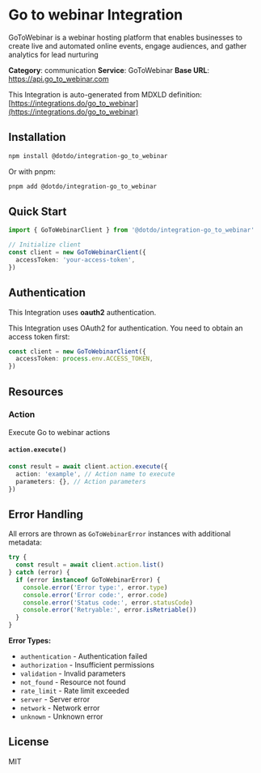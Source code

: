 # Go to webinar Integration

GoToWebinar is a webinar hosting platform that enables businesses to create live and automated online events, engage audiences, and gather analytics for lead nurturing

**Category**: communication
**Service**: GoToWebinar
**Base URL**: https://api.go_to_webinar.com

This Integration is auto-generated from MDXLD definition: [https://integrations.do/go_to_webinar](https://integrations.do/go_to_webinar)

## Installation

```bash
npm install @dotdo/integration-go_to_webinar
```

Or with pnpm:

```bash
pnpm add @dotdo/integration-go_to_webinar
```

## Quick Start

```typescript
import { GoToWebinarClient } from '@dotdo/integration-go_to_webinar'

// Initialize client
const client = new GoToWebinarClient({
  accessToken: 'your-access-token',
})
```

## Authentication

This Integration uses **oauth2** authentication.

This Integration uses OAuth2 for authentication. You need to obtain an access token first:

```typescript
const client = new GoToWebinarClient({
  accessToken: process.env.ACCESS_TOKEN,
})
```

## Resources

### Action

Execute Go to webinar actions

#### `action.execute()`

```typescript
const result = await client.action.execute({
  action: 'example', // Action name to execute
  parameters: {}, // Action parameters
})
```

## Error Handling

All errors are thrown as `GoToWebinarError` instances with additional metadata:

```typescript
try {
  const result = await client.action.list()
} catch (error) {
  if (error instanceof GoToWebinarError) {
    console.error('Error type:', error.type)
    console.error('Error code:', error.code)
    console.error('Status code:', error.statusCode)
    console.error('Retryable:', error.isRetriable())
  }
}
```

**Error Types:**

- `authentication` - Authentication failed
- `authorization` - Insufficient permissions
- `validation` - Invalid parameters
- `not_found` - Resource not found
- `rate_limit` - Rate limit exceeded
- `server` - Server error
- `network` - Network error
- `unknown` - Unknown error

## License

MIT
